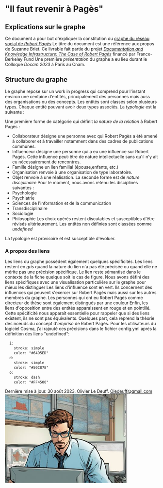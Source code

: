 # "Il faut revenir à Pagès"

## Explications sur le graphe

Ce document a pour but d'expliquer la constitution du [graphe du réseau social de *Robert Pagès*](https://oledeuff.github.io/Pagesphere/pagesphere.html)
Le titre du document est une référence aux propos de Suzanne Briet.
Ce livrable fait partie du projet [*Documentation and Knowledge Infrastructure: The Case of Robert Pagès*](https://fbf.berkeley.edu/publications/documentation-and-knowledge-infrastructure-case-robert-pagès) financé par France-Berkeley Fund
Une première *présentation* du graphe a eu lieu durant le Colloque *Docam 2023* à Paris au Cnam.
## Structure du graphe
Le graphe repose sur un work in progress qui comprend pour l'instant environ une centaine d'entités, principalement des personnes mais auss des organisations ou des concepts.
Les entités sont classés selon plusieurs types. Chaque entité pouvant avoir deux types associés.
La *typologie* est la suivante :

Une première forme de catégorie qui définit *la nature de la relation* à Robert Pagès :
- Collaborateur désigne une personne avec qui Robert Pagès a été amené à collaborer et à travailler notamment dans des cadres de publications communes.
- Influenceur désigne une personne qui a eu une influence sur Robert Pagès. Cette influence peut-être de nature intellectuelle sans qu'il n'y ait eu nécessairement de rencontres.
- Famille désigne un lien familial (épouse,enfants, etc.)
- Organisation renvoie à une organisation de type laboratoire.
- Objet renvoie à une réalisation.
La seconde forme est de *nature disciplinaire*
Pour le moment, nous avons retenu les disciplines suivantes :
- Psychologie 
- Psychiatrie 
- Sciences de l'information et de la communication 
- Transdisciplinaire 
- Sociologie 
- Philosophie 
Les choix opérés restent discutables et susceptibles d'être révisés ultérieurement.
Les entités non définies sont classées comme *undefined*

La typologie est provisoire et est susceptible d'évoluer.

### A propos des liens

Les liens du graphe possèdent également quelques spécificités.
Les liens restent en *gris* quand la nature du lien n'a pas été précisée ou quand elle ne mérite pas une précision spécifique. Le lien reste sémantisé dans le contexte de la fiche quelque soit le cas de figure.
Nous avons défini des liens spécifiques avec une visualisation particulière sur le graphe pour mieux les distinguer
Les liens d'influence sont en vert. Ils concernent des influences qui peuvent s'exercer sur Robert Pagès mais aussi sur les autres membres du graphe.
Les personnes qui ont eu Robert Pagès comme directeur de thèse sont également distingués par une couleur
Enfin, les liens d'opposition entre des entités apparaissent en rouge et en pointillé. Cette spécificité nous apparaît essentielle pour rappeler que si des liens existent, ils ne sont pas équivalents.
Quelques part, cela reprend la théorie des noeuds du concept d'*emprise* de Robert Pagès.
Pour les utilisateurs du logiciel Cosma, j'ai rajouté ces précisions dans le fichier config.yml après la définition des liens "undefined":
```
  i:
    stroke: simple
    color: "#6495ED"
  d:
    stroke: simple
    color: "#50C878"
  o:
    stroke: dash
    color: "#FF4500"
```

Dernière mise à jour. 30 août 2023. Olivier Le Deuff. Oledeuff@gmail.com 
![le checheur contemplant son graphe](./bd1.JPG)
